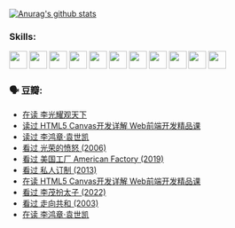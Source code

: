 
[![Anurag's github stats](https://github-readme-stats.vercel.app/api?username=w940853815)](https://github.com/anuraghazra/github-readme-stats)

### Skills:

<code><img height="32" src="https://cdn.jsdelivr.net/npm/simple-icons@v5/icons/python.svg"></code>
<code><img height="32" src="https://cdn.jsdelivr.net/npm/simple-icons@v5/icons/javascript.svg"></code>
<code><img height="32" src="https://cdn.jsdelivr.net/npm/simple-icons@v5/icons/django.svg"></code>
<code><img height="32" src="https://cdn.jsdelivr.net/npm/simple-icons@v5/icons/flask.svg"></code>
<code><img height="32" src="https://cdn.jsdelivr.net/npm/simple-icons@v5/icons/vuetify.svg"></code>
<code><img height="32" src="https://cdn.jsdelivr.net/npm/simple-icons@v5/icons/git.svg"></code>
<code><img height="32" src="https://cdn.jsdelivr.net/npm/simple-icons@v5/icons/docker.svg"></code>
<code><img height="32" src="https://cdn.jsdelivr.net/npm/simple-icons@v5/icons/postgresql.svg"></code>
<code><img height="32" src="https://cdn.jsdelivr.net/npm/simple-icons@v5/icons/elasticsearch.svg"></code>
<code><img height="32" src="https://cdn.jsdelivr.net/npm/simple-icons@v5/icons/macos.svg"></code>
<code><img height="32" src="https://cdn.jsdelivr.net/npm/simple-icons@v5/icons/linux.svg"></code>

### 🗣 豆瓣:

<!-- DOUBAN-ACTIVITIES:START -->
- [在读 李光耀观天下](https://www.douban.com/people/136069238/status/3766041312/?_i=45049614)
- [读过 HTML5 Canvas开发详解 Web前端开发精品课](https://www.douban.com/people/136069238/status/3766040143/?_i=45049614)
- [读过 李鸿章·袁世凯](https://www.douban.com/people/136069238/status/3761877441/?_i=45049614)
- [看过 光荣的愤怒‎ (2006)](https://www.douban.com/people/136069238/status/3761756079/?_i=45049614)
- [看过 美国工厂 American Factory‎ (2019)](https://www.douban.com/people/136069238/status/3755217209/?_i=45049614)
- [看过 私人订制‎ (2013)](https://www.douban.com/people/136069238/status/3754213881/?_i=45049614)
- [在读 HTML5 Canvas开发详解 Web前端开发精品课](https://www.douban.com/people/136069238/status/3753058718/?_i=45049614)
- [看过 李茂扮太子‎ (2022)](https://www.douban.com/people/136069238/status/3752867740/?_i=45049614)
- [看过 走向共和‎ (2003)](https://www.douban.com/people/136069238/status/3752592231/?_i=45049614)
- [在读 李鸿章·袁世凯](https://www.douban.com/people/136069238/status/3751912061/?_i=45049614)
<!-- DOUBAN-ACTIVITIES:END -->
<!--
**w940853815/w940853815** is a ✨ _special_ ✨ repository because its `README.md` (this file) appears on your GitHub profile.

Here are some ideas to get you started:

- 🔭 I’m currently working on ...
- 🌱 I’m currently learning ...
- 👯 I’m looking to collaborate on ...
- 🤔 I’m looking for help with ...
- 💬 Ask me about ...
- 📫 How to reach me: ...
- 😄 Pronouns: ...
- ⚡ Fun fact: ...
-->
